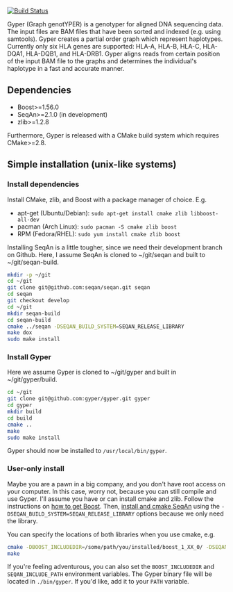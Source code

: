 [![Build Status](https://travis-ci.org/gyper/gyper.svg)](https://travis-ci.org/gyper/gyper)

Gyper (Graph genotYPER) is a genotyper for aligned DNA sequencing data. The input files are BAM files that have been sorted and indexed (e.g. using samtools). Gyper creates a partial order graph which represent haplotypes. Currently only six HLA genes are supported: HLA-A, HLA-B, HLA-C, HLA-DQA1, HLA-DQB1, and HLA-DRB1. Gyper aligns reads from certain position of the input BAM file to the graphs and determines the individual's haplotype in a fast and accurate manner.

## Dependencies
* Boost>=1.56.0
* SeqAn>=2.1.0 (in development)
* zlib>=1.2.8

Furthermore, Gyper is released with a CMake build system which requires CMake>=2.8.

## Simple installation (unix-like systems)
### Install dependencies
Install CMake, zlib, and Boost with a package manager of choice. E.g.

* apt-get (Ubuntu/Debian): `sudo apt-get install cmake zlib libboost-all-dev`
* pacman (Arch Linux): `sudo pacman -S cmake zlib boost`
* RPM (Fedora/RHEL): `sudo yum install cmake zlib boost`

Installing SeqAn is a little tougher, since we need their development branch on Github. Here, I assume SeqAn is cloned to ~/git/seqan and built to ~/git/seqan-build.

```sh
mkdir -p ~/git
cd ~/git
git clone git@github.com:seqan/seqan.git seqan
cd seqan
git checkout develop
cd ~/git
mkdir seqan-build
cd seqan-build
cmake ../seqan -DSEQAN_BUILD_SYSTEM=SEQAN_RELEASE_LIBRARY
make dox
sudo make install
```

### Install Gyper
Here we assume Gyper is cloned to ~/git/gyper and built in ~/git/gyper/build. 

```sh
cd ~/git
git clone git@github.com:gyper/gyper.git gyper
cd gyper
mkdir build
cd build
cmake ..
make
sudo make install
```
Gyper should now be installed to `/usr/local/bin/gyper`.

### User-only install
Maybe you are a pawn in a big company, and you don't have root access on your computer. In this case, worry not, because you can still compile and use Gyper. I'll assume you have or can install cmake and zlib. Follow the instructions on [how to get Boost](http://www.boost.org/doc/libs/1_59_0/more/getting_started/unix-variants.html). Then, [install and cmake SeqAn](http://seqan.readthedocs.org/en/latest/BuildManual/UsingTheSeqAnBuildSystem.html#user-library-installation) using the `-DSEQAN_BUILD_SYSTEM=SEQAN_RELEASE_LIBRARY` options because we only need the library.

You can specify the locations of both libraries when you use cmake, e.g.

```sh
cmake -DBOOST_INCLUDEDIR=/some/path/you/installed/boost_1_XX_0/ -DSEQAN_INCLUDE_PATH=/some/path/you/installed/seqan/include/ ..
make
```
If you're feeling adventurous, you can also set the `BOOST_INCLUDEDIR` and `SEQAN_INCLUDE_PATH` environment variables. The Gyper binary file will be located in `./bin/gyper`. If you'd like, add it to your `PATH` variable.

